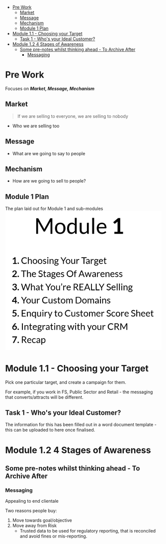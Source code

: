 - [Pre Work](#pre-work)
  - [Market](#market)
  - [Message](#message)
  - [Mechanism](#mechanism)
  - [Module 1 Plan](#module-1-plan)
- [Module 1.1 - Choosing your Target](#module-11---choosing-your-target)
  - [Task 1 - Who's your Ideal Customer?](#task-1---whos-your-ideal-customer)
- [Module 1.2 4 Stages of Awareness](#module-12-4-stages-of-awareness)
  - [Some pre-notes whilst thinking ahead - To Archive After](#some-pre-notes-whilst-thinking-ahead---to-archive-after)
    - [Messaging](#messaging)


# Pre Work

Focuses on ***Market, Message, Mechanism***

## Market

> If we are selling to everyone, we are selling to nobody

- Who we are selling too

## Message

- What are we going to say to people

## Mechanism

- How are we going to sell to people?

## Module 1 Plan
The plan laid out for Module 1 and sub-modules
![alt text](image-1.png)


# Module 1.1 - Choosing your Target

Pick one particular target, and create a campaign for them. 

For example, if you work in FS, Public Sector and Retail - the messaging that converts/attracts will be different.

## Task 1 - Who's your Ideal Customer?

The information for this has been filled out in a word document template - this can be uploaded to here once finalised. 

# Module 1.2 4 Stages of Awareness








## Some pre-notes whilst thinking ahead - To Archive After

### Messaging

Appealing to end clientale

Two reasons people buy:
1. Move towards goal/objective
2. Move away from Risk
   - Trusted data to be used for regulatory reporting, that is reconciled and avoid fines or mis-reporting.